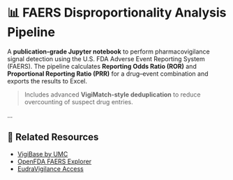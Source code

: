 # 📊 FAERS Disproportionality Analysis Pipeline

A **publication-grade Jupyter notebook** to perform pharmacovigilance signal detection using the U.S. FDA Adverse Event Reporting System (FAERS). The pipeline calculates **Reporting Odds Ratio (ROR)** and **Proportional Reporting Ratio (PRR)** for a drug–event combination and exports the results to Excel.

> Includes advanced **VigiMatch-style deduplication** to reduce overcounting of suspect drug entries.

...

## 🔬 Related Resources

- [VigiBase by UMC](https://who-umc.org/vigibase/)
- [OpenFDA FAERS Explorer](https://open.fda.gov/data/faers/)
- [EudraVigilance Access](https://www.adrreports.eu/en/data_access.html)
